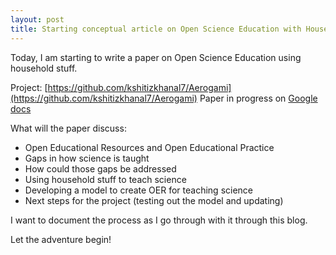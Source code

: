 ```yaml
---
layout: post
title: Starting conceptual article on Open Science Education with Household Stuff 
---
```


Today, I am starting to write a paper on Open Science Education using household stuff. 

Project: [https://github.com/kshitizkhanal7/Aerogami](https://github.com/kshitizkhanal7/Aerogami)
Paper in progress on [Google docs](https://docs.google.com/document/d/1JbhDASOAITqJLK6ad018_3v7J6JQjqqsLSDWkrhe13w/edit#)

What will the paper discuss: 
- Open Educational Resources and Open Educational Practice
- Gaps in how science is taught
- How could those gaps be addressed
- Using household stuff to teach science
- Developing a model to create OER for teaching science
- Next steps for the project (testing out the model and updating)

I want to document the process as I go through with it through this blog. 

Let the adventure begin! 
